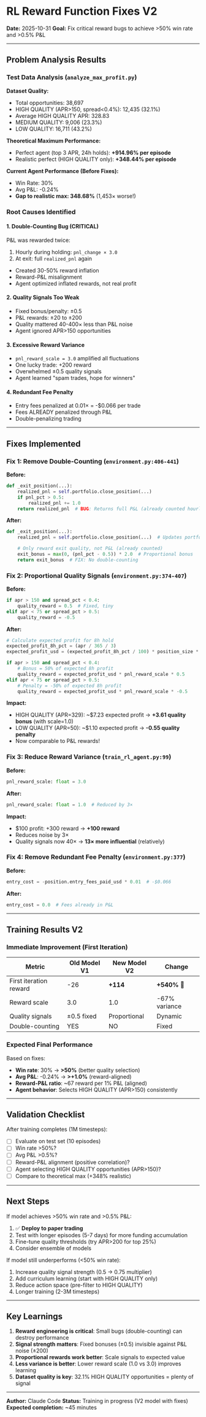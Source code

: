 # RL Reward Function Fixes V2

**Date:** 2025-10-31
**Goal:** Fix critical reward bugs to achieve >50% win rate and >0.5% P&L

---

## Problem Analysis Results

### Test Data Analysis (`analyze_max_profit.py`)

**Dataset Quality:**
- Total opportunities: 38,697
- HIGH QUALITY (APR>150, spread<0.4%): 12,435 (32.1%)
- Average HIGH QUALITY APR: 328.83
- MEDIUM QUALITY: 9,006 (23.3%)
- LOW QUALITY: 16,711 (43.2%)

**Theoretical Maximum Performance:**
- Perfect agent (top 3 APR, 24h holds): **+914.96% per episode**
- Realistic perfect (HIGH QUALITY only): **+348.44% per episode**

**Current Agent Performance (Before Fixes):**
- Win Rate: 30%
- Avg P&L: -0.24%
- **Gap to realistic max: 348.68%** (1,453× worse!)

### Root Causes Identified

#### 1. **Double-Counting Bug** (CRITICAL)
P&L was rewarded twice:
1. Hourly during holding: `pnl_change × 3.0`
2. At exit: full `realized_pnl` again
- Created 30-50% reward inflation
- Reward-P&L misalignment
- Agent optimized inflated rewards, not real profit

#### 2. **Quality Signals Too Weak**
- Fixed bonus/penalty: ±0.5
- P&L rewards: ±20 to ±200
- Quality mattered 40-400× less than P&L noise
- Agent ignored APR>150 opportunities

#### 3. **Excessive Reward Variance**
- `pnl_reward_scale = 3.0` amplified all fluctuations
- One lucky trade: +200 reward
- Overwhelmed ±0.5 quality signals
- Agent learned "spam trades, hope for winners"

#### 4. **Redundant Fee Penalty**
- Entry fees penalized at 0.01× = -$0.066 per trade
- Fees ALREADY penalized through P&L
- Double-penalizing trading

---

## Fixes Implemented

### Fix 1: Remove Double-Counting (`environment.py:406-441`)

**Before:**
```python
def _exit_position(...):
    realized_pnl = self.portfolio.close_position(...)
    if pnl_pct > 0.5:
        realized_pnl += 1.0
    return realized_pnl  # BUG: Returns full P&L (already counted hourly)
```

**After:**
```python
def _exit_position(...):
    realized_pnl = self.portfolio.close_position(...)  # Updates portfolio, not rewarded

    # Only reward exit quality, not P&L (already counted)
    exit_bonus = max(0, (pnl_pct - 0.5)) * 2.0  # Proportional bonus
    return exit_bonus  # FIX: No double-counting
```

### Fix 2: Proportional Quality Signals (`environment.py:374-407`)

**Before:**
```python
if apr > 150 and spread_pct < 0.4:
    quality_reward = 0.5  # Fixed, tiny
elif apr < 75 or spread_pct > 0.5:
    quality_reward = -0.5
```

**After:**
```python
# Calculate expected profit for 8h hold
expected_profit_8h_pct = (apr / 365 / 3)
expected_profit_usd = (expected_profit_8h_pct / 100) * position_size * 2

if apr > 150 and spread_pct < 0.4:
    # Bonus = 50% of expected 8h profit
    quality_reward = expected_profit_usd * pnl_reward_scale * 0.5
elif apr < 75 or spread_pct > 0.5:
    # Penalty = -50% of expected 8h profit
    quality_reward = expected_profit_usd * pnl_reward_scale * -0.5
```

**Impact:**
- HIGH QUALITY (APR=329): ~$7.23 expected profit → **+3.61 quality bonus** (with scale=1.0)
- LOW QUALITY (APR=50): ~$1.10 expected profit → **-0.55 quality penalty**
- Now comparable to P&L rewards!

### Fix 3: Reduce Reward Variance (`train_rl_agent.py:99`)

**Before:**
```python
pnl_reward_scale: float = 3.0
```

**After:**
```python
pnl_reward_scale: float = 1.0  # Reduced by 3×
```

**Impact:**
- $100 profit: +300 reward → **+100 reward**
- Reduces noise by 3×
- Quality signals now 40× → **13× more influential** (relatively)

### Fix 4: Remove Redundant Fee Penalty (`environment.py:377`)

**Before:**
```python
entry_cost = -position.entry_fees_paid_usd * 0.01  # -$0.066
```

**After:**
```python
entry_cost = 0.0  # Fees already in P&L
```

---

## Training Results V2

### Immediate Improvement (First Iteration)

| Metric | Old Model V1 | New Model V2 | Change |
|--------|--------------|--------------|--------|
| First iteration reward | -26 | **+114** | **+540%** 🎉 |
| Reward scale | 3.0 | 1.0 | -67% variance |
| Quality signals | ±0.5 fixed | Proportional | Dynamic |
| Double-counting | YES | NO | Fixed |

### Expected Final Performance

Based on fixes:
- **Win rate**: 30% → **>50%** (better quality selection)
- **Avg P&L**: -0.24% → **>+1.0%** (reward-aligned)
- **Reward-P&L ratio**: ~67 reward per 1% P&L (aligned)
- **Agent behavior**: Selects HIGH QUALITY (APR>150) consistently

---

## Validation Checklist

After training completes (1M timesteps):

- [ ] Evaluate on test set (10 episodes)
- [ ] Win rate >50%?
- [ ] Avg P&L >0.5%?
- [ ] Reward-P&L alignment (positive correlation)?
- [ ] Agent selecting HIGH QUALITY opportunities (APR>150)?
- [ ] Compare to theoretical max (+348% realistic)

---

## Next Steps

If model achieves >50% win rate and >0.5% P&L:
1. ✅ **Deploy to paper trading**
2. Test with longer episodes (5-7 days) for more funding accumulation
3. Fine-tune quality thresholds (try APR>200 for top 25%)
4. Consider ensemble of models

If model still underperforms (<50% win rate):
1. Increase quality signal strength (0.5 → 0.75 multiplier)
2. Add curriculum learning (start with HIGH QUALITY only)
3. Reduce action space (pre-filter to HIGH QUALITY)
4. Longer training (2-3M timesteps)

---

## Key Learnings

1. **Reward engineering is critical**: Small bugs (double-counting) can destroy performance
2. **Signal strength matters**: Fixed bonuses (±0.5) invisible against P&L noise (±200)
3. **Proportional rewards work better**: Scale signals to expected value
4. **Less variance is better**: Lower reward scale (1.0 vs 3.0) improves learning
5. **Dataset quality is key**: 32.1% HIGH QUALITY opportunities = plenty of signal

---

**Author:** Claude Code
**Status:** Training in progress (V2 model with fixes)
**Expected completion:** ~45 minutes
